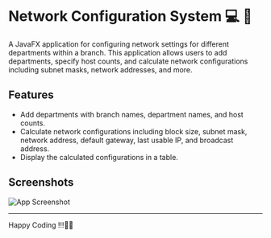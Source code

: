 
# Network Configuration System 💻 🔧

A JavaFX application for configuring network settings for different departments within a branch. This application allows users to add departments, specify host counts, and calculate network configurations including subnet masks, network addresses, and more.

## Features

- Add departments with branch names, department names, and host counts.
- Calculate network configurations including block size, subnet mask, network address, default gateway, last usable IP, and broadcast address.
- Display the calculated configurations in a table.

## Screenshots

![App Screenshot](https://imgur.com/tjF3Jzv.png)
<hr>

Happy Coding !!!🦇😾










